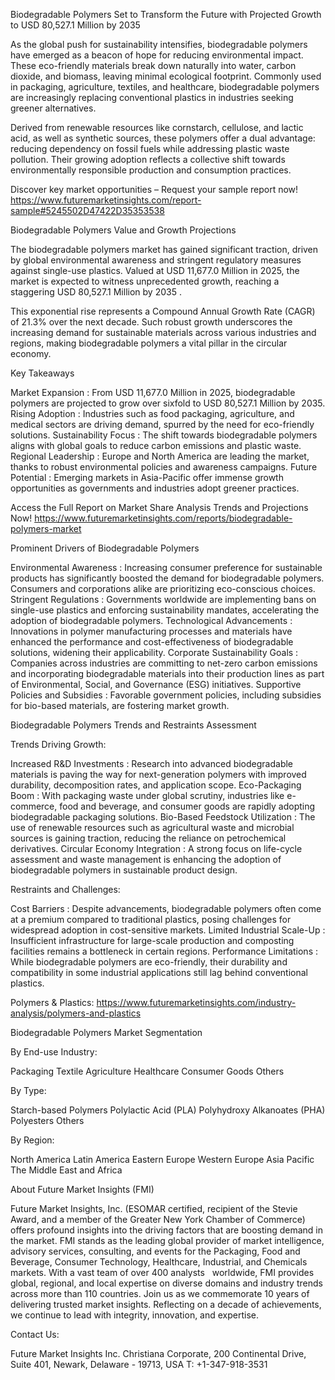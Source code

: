 Biodegradable Polymers Set to Transform the Future with Projected Growth to USD 80,527.1 Million by 2035

As the global push for sustainability intensifies, biodegradable polymers have emerged as a beacon of hope for reducing environmental impact. These eco-friendly materials break down naturally into water, carbon dioxide, and biomass, leaving minimal ecological footprint. Commonly used in packaging, agriculture, textiles, and healthcare, biodegradable polymers are increasingly replacing conventional plastics in industries seeking greener alternatives.

Derived from renewable resources like cornstarch, cellulose, and lactic acid, as well as synthetic sources, these polymers offer a dual advantage: reducing dependency on fossil fuels while addressing plastic waste pollution. Their growing adoption reflects a collective shift towards environmentally responsible production and consumption practices.

Discover key market opportunities – Request your sample report now! https://www.futuremarketinsights.com/report-sample#5245502D47422D35353538

Biodegradable Polymers Value and Growth Projections

The biodegradable polymers market has gained significant traction, driven by global environmental awareness and stringent regulatory measures against single-use plastics. Valued at USD 11,677.0 Million in 2025, the market is expected to witness unprecedented growth, reaching a staggering USD 80,527.1 Million by 2035 .

This exponential rise represents a Compound Annual Growth Rate (CAGR) of 21.3% over the next decade. Such robust growth underscores the increasing demand for sustainable materials across various industries and regions, making biodegradable polymers a vital pillar in the circular economy.

Key Takeaways

Market Expansion : From USD 11,677.0 Million in 2025, biodegradable polymers are projected to grow over sixfold to USD 80,527.1 Million by 2035.
Rising Adoption : Industries such as food packaging, agriculture, and medical sectors are driving demand, spurred by the need for eco-friendly solutions.
Sustainability Focus : The shift towards biodegradable polymers aligns with global goals to reduce carbon emissions and plastic waste.
Regional Leadership : Europe and North America are leading the market, thanks to robust environmental policies and awareness campaigns.
Future Potential : Emerging markets in Asia-Pacific offer immense growth opportunities as governments and industries adopt greener practices.

Access the Full Report on Market Share Analysis Trends and Projections Now! https://www.futuremarketinsights.com/reports/biodegradable-polymers-market

Prominent Drivers of Biodegradable Polymers

Environmental Awareness : Increasing consumer preference for sustainable products has significantly boosted the demand for biodegradable polymers. Consumers and corporations alike are prioritizing eco-conscious choices.
Stringent Regulations : Governments worldwide are implementing bans on single-use plastics and enforcing sustainability mandates, accelerating the adoption of biodegradable polymers.
Technological Advancements : Innovations in polymer manufacturing processes and materials have enhanced the performance and cost-effectiveness of biodegradable solutions, widening their applicability.
Corporate Sustainability Goals : Companies across industries are committing to net-zero carbon emissions and incorporating biodegradable materials into their production lines as part of Environmental, Social, and Governance (ESG) initiatives.
Supportive Policies and Subsidies : Favorable government policies, including subsidies for bio-based materials, are fostering market growth.

Biodegradable Polymers Trends and Restraints Assessment

Trends Driving Growth:

Increased R&D Investments : Research into advanced biodegradable materials is paving the way for next-generation polymers with improved durability, decomposition rates, and application scope.
Eco-Packaging Boom : With packaging waste under global scrutiny, industries like e-commerce, food and beverage, and consumer goods are rapidly adopting biodegradable packaging solutions.
Bio-Based Feedstock Utilization : The use of renewable resources such as agricultural waste and microbial sources is gaining traction, reducing the reliance on petrochemical derivatives.
Circular Economy Integration : A strong focus on life-cycle assessment and waste management is enhancing the adoption of biodegradable polymers in sustainable product design.

Restraints and Challenges:

Cost Barriers : Despite advancements, biodegradable polymers often come at a premium compared to traditional plastics, posing challenges for widespread adoption in cost-sensitive markets.
Limited Industrial Scale-Up : Insufficient infrastructure for large-scale production and composting facilities remains a bottleneck in certain regions.
Performance Limitations : While biodegradable polymers are eco-friendly, their durability and compatibility in some industrial applications still lag behind conventional plastics.

Polymers & Plastics: https://www.futuremarketinsights.com/industry-analysis/polymers-and-plastics

Biodegradable Polymers Market Segmentation

By End-use Industry:

Packaging
Textile
Agriculture
Healthcare
Consumer Goods
Others

By Type:

Starch-based Polymers
Polylactic Acid (PLA)
Polyhydroxy Alkanoates (PHA)
Polyesters
Others

By Region:

North America
Latin America
Eastern Europe
Western Europe
Asia Pacific
The Middle East and Africa

About Future Market Insights (FMI)

Future Market Insights, Inc. (ESOMAR certified, recipient of the Stevie Award, and a member of the Greater New York Chamber of Commerce) offers profound insights into the driving factors that are boosting demand in the market. FMI stands as the leading global provider of market intelligence, advisory services, consulting, and events for the Packaging, Food and Beverage, Consumer Technology, Healthcare, Industrial, and Chemicals markets. With a vast team of over 400 analysts   worldwide, FMI provides global, regional, and local expertise on diverse domains and industry trends across more than 110 countries. Join us as we commemorate 10 years of delivering trusted market insights. Reflecting on a decade of achievements, we continue to lead with integrity, innovation, and expertise.

Contact Us:   

Future Market Insights Inc.
Christiana Corporate, 200 Continental Drive,
Suite 401, Newark, Delaware - 19713, USA
T: +1-347-918-3531
